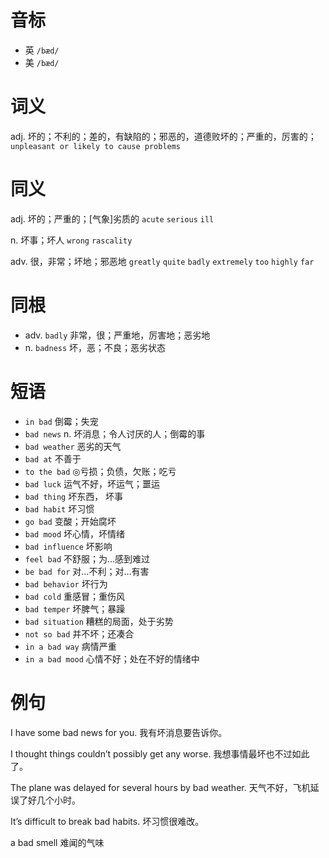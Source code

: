 # 音标

- 英 `/bæd/`
- 美 `/bæd/`

# 词义

adj. 坏的；不利的；差的，有缺陷的；邪恶的，道德败坏的；严重的，厉害的；
`unpleasant or likely to cause problems`

# 同义

adj. 坏的；严重的；[气象]劣质的
`acute` `serious` `ill`

n. 坏事；坏人
`wrong` `rascality`

adv. 很，非常；坏地；邪恶地
`greatly` `quite` `badly` `extremely` `too` `highly` `far`

# 同根

- adv. `badly` 非常，很；严重地，厉害地；恶劣地
- n. `badness` 坏，恶；不良；恶劣状态

# 短语

- `in bad` 倒霉；失宠
- `bad news` n. 坏消息；令人讨厌的人；倒霉的事
- `bad weather` 恶劣的天气
- `bad at` 不善于
- `to the bad` ◎亏损；负债，欠账；吃亏
- `bad luck` 运气不好，坏运气；噩运
- `bad thing` 坏东西，	坏事
- `bad habit` 坏习惯
- `go bad` 变酸；开始腐坏
- `bad mood` 坏心情，坏情绪
- `bad influence` 坏影响
- `feel bad` 不舒服；为…感到难过
- `be bad for` 对…不利；对…有害
- `bad behavior` 坏行为
- `bad cold` 重感冒；重伤风
- `bad temper` 坏脾气；暴躁
- `bad situation` 糟糕的局面，处于劣势
- `not so bad` 并不坏；还凑合
- `in a bad way` 病情严重
- `in a bad mood` 心情不好；处在不好的情绪中

# 例句

I have some bad news for you.
我有坏消息要告诉你。

I thought things couldn’t possibly get any worse.
我想事情最坏也不过如此了。

The plane was delayed for several hours by bad weather.
天气不好，飞机延误了好几个小时。

It’s difficult to break bad habits.
坏习惯很难改。

a bad smell
难闻的气味


